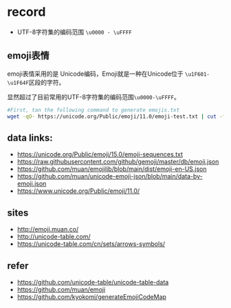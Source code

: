 # record

- UTF-8字符集的编码范围 `\u0000 - \uFFFF`

## emoji表情

emoji表情采用的是 Unicode编码，Emoji就是一种在Unicode位于 `\u1F601-\u1F64F`区段的字符。

显然超过了目前常用的UTF-8字符集的编码范围`\u0000-\uFFFF`。

```bash
#First, tan the following command to generate emojis.txt
wget -qO- https://unicode.org/Public/emoji/11.0/emoji-test.txt | cut -f 1 -d ' ' | sort -u | sed '/^[#0]/ d' | sed '/^\s*$/d' > /tmp/emojis.txt
```

## data links:

- https://unicode.org/Public/emoji/15.0/emoji-sequences.txt
- https://raw.githubusercontent.com/github/gemoji/master/db/emoji.json
- https://github.com/muan/emojilib/blob/main/dist/emoji-en-US.json
- https://github.com/muan/unicode-emoji-json/blob/main/data-by-emoji.json
- https://www.unicode.org/Public/emoji/11.0/

## sites

- http://emoji.muan.co/
- http://unicode-table.com/
- https://unicode-table.com/cn/sets/arrows-symbols/

## refer

- https://github.com/unicode-table/unicode-table-data 
- https://github.com/muan/emoji
- https://github.com/kyokomi/generateEmojiCodeMap

